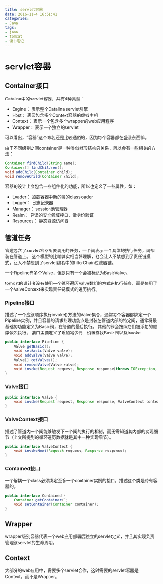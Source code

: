 ```yaml
---
title: servlet容器
date: 2016-11-4 16:51:41
categories: 
- Java
tags:
- java
- tomcat
- 读书笔记
---
```


# servlet容器

## Container接口

Catalina中的servlet容器，共有4种类型：
* Engine： 表示整个Catalina servlet引擎
* Host： 表示包含多个Context容器的虚拟主机
* Context： 表示一个包含多个wrapper的web应用程序
* Wrapper： 表示一个独立的servlet

可以看出，“容器”这个命名还是比较通俗的，因为每个容器都在盛装东西嘛。

由于不同级别之间container是一种类似树形结构的关系，所以会有一些相关的方法：

```java
Container findChild(String name);
Container[] findChildren();
void addChild(Container child);
void removeChild(Container child);
```

容器的设计上会包含一些组件化的功能，所以也定义了一些属性，如：
* Loader： 加载容器中新的类的classloader
* Logger： 日志记录器
* Manager： session池管理器
* Realm： 只读的安全领域接口，做身份验证
* Resources： 静态资源访问器

## 管道任务

管道包含了servlet容器所要调用的任务，一个阀表示一个具体的执行任务，阀都装在管道上。
这个模型的比喻其实相当好理解，也会让人不禁想到了责任链模式，让人不禁想到了servlet编程中的filterChain过滤器链。

一个Pipeline有多个Valve，但是只有一个会被标记为BasicValve。

tomcat的设计者没有使用一个循环遍历Valve数组的方式来执行任务，而是使用了一个ValveContext来实现责任链模式的遍历执行。

### Pipeline接口

描述了一个应该顺序执行invoke()方法的Valve集合，通常每个容器都绑定一个Pipeline实例，并且容器的请求处理功能点是封装在管道内部的特定阀，通常将最基础的功能定义为Basic阀，在管道的最后执行。
其他的阀会按照它们被添加的顺序依次执行。
接口主要定义了增加减少阀、设置查找Basic阀以及invoke

```java
public interface Pipeline {
    Valve getBasic();
    void setBasic(Valve valve);
    void addValve(Valve valve);
    Valve[] getValves();
    void removeValve(Valve valve);
    void invoke(Request request, Response response)throws IOException, ServletException;
}
```

### Valve接口

```java
public interface Valve {
    void invoke(Request request, Response response, ValveContext context);
}
```

### ValveContext接口

描述了管道内一个阀能够触发下一个阀的执行的机制，而无需知道其内部的实现细节（上文所提到的循环遍历数据就是其中一种实现细节）。

```java
public interface ValveContext {
    void invokeNext(Request request, Response response);
}
```

### Contained接口

一个解耦一个class必须绑定至多一个container实例的接口，描述这个类是带有容器的。

```java
public interface Contained {
    Container getContainer();
    void setContainer(Container container);
}
```

## Wrapper

wrapper级别容器代表一个web应用部署后独立的servlet定义，并且其实现负责管理该servlet的生命周期。

## Context

大部分的web应用中，需要多个servlet合作，这时需要的servlet容器是Context，而不是Wrapper。

